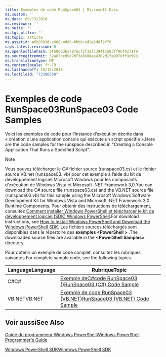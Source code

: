 ```yaml
---
title: Exemples de code RunSpace03 | Microsoft Docs
ms.custom: ''
ms.date: 09/13/2016
ms.reviewer: ''
ms.suite: ''
ms.tgt_pltfrm: ''
ms.topic: article
ms.assetid: a6b8303d-e868-4dd0-bbbb-ed2e6d8f2f76
caps.latest.revision: 6
ms.openlocfilehash: bfb8d036a787ecf2f3afc394fca83ff0bf027af9
ms.sourcegitcommit: 52a67bcd9d7bf3e8600ea4302d1fa8970ff9c998
ms.translationtype: MT
ms.contentlocale: fr-FR
ms.lasthandoff: 10/15/2019
ms.locfileid: "72366508"
---
```

# <a name="runspace03-code-samples"></a><span data-ttu-id="05fb1-102">Exemples de code RunSpace03</span><span class="sxs-lookup"><span data-stu-id="05fb1-102">RunSpace03 Code Samples</span></span>

<span data-ttu-id="05fb1-103">Voici les exemples de code pour l’instance d’exécution décrite dans « création d’une application console qui exécute un script spécifié ».</span><span class="sxs-lookup"><span data-stu-id="05fb1-103">Here are the code samples for the runspace described in "Creating a Console Application That Runs a Specified Script".</span></span>

> [!NOTE]
> <span data-ttu-id="05fb1-104">Vous pouvez télécharger le C# fichier source (runspace03.cs) et le fichier source VB.net (runspace03. vb) pour cet exemple à l’aide du kit de développement logiciel Microsoft Windows pour les composants d’exécution de Windows Vista et Microsoft .NET Framework 3,0.</span><span class="sxs-lookup"><span data-stu-id="05fb1-104">You can download the C# source file (runspace03.cs) and the VB.NET source file (runspace03.vb) for this sample using the Microsoft Windows Software Development Kit for Windows Vista and Microsoft .NET Framework 3.0 Runtime Components.</span></span> <span data-ttu-id="05fb1-105">Pour obtenir des instructions de téléchargement, consultez [Comment installer Windows PowerShell et télécharger le kit de développement logiciel (SDK) Windows PowerShell](/powershell/developer/installing-the-windows-powershell-sdk).</span><span class="sxs-lookup"><span data-stu-id="05fb1-105">For download instructions, see [How to Install Windows PowerShell and Download the Windows PowerShell SDK](/powershell/developer/installing-the-windows-powershell-sdk).</span></span>
> <span data-ttu-id="05fb1-106">Les fichiers sources téléchargés sont disponibles dans le répertoire des **exemples \<PowerShell >** .</span><span class="sxs-lookup"><span data-stu-id="05fb1-106">The downloaded source files are available in the **\<PowerShell Samples>** directory.</span></span>

<span data-ttu-id="05fb1-107">Pour obtenir un exemple de code complet, consultez les rubriques suivantes.</span><span class="sxs-lookup"><span data-stu-id="05fb1-107">For complete sample code, see the following topics.</span></span>

| <span data-ttu-id="05fb1-108">Language</span><span class="sxs-lookup"><span data-stu-id="05fb1-108">Language</span></span> |                                 <span data-ttu-id="05fb1-109">Rubrique</span><span class="sxs-lookup"><span data-stu-id="05fb1-109">Topic</span></span>                                 |
| -------- | --------------------------------------------------------------------- |
| <span data-ttu-id="05fb1-110">C#</span><span class="sxs-lookup"><span data-stu-id="05fb1-110">C#</span></span>       | [<span data-ttu-id="05fb1-111">Exemple deC#code RunSpace03 ()</span><span class="sxs-lookup"><span data-stu-id="05fb1-111">RunSpace03 (C#) Code Sample</span></span>](./runspace03-csharp-code-sample.md)     |
| <span data-ttu-id="05fb1-112">VB.NET</span><span class="sxs-lookup"><span data-stu-id="05fb1-112">VB.NET</span></span>   | [<span data-ttu-id="05fb1-113">Exemple de code RunSpace03 (VB.NET)</span><span class="sxs-lookup"><span data-stu-id="05fb1-113">RunSpace03 (VB.NET) Code Sample</span></span>](./runspace03-vb-net-code-sample.md) |

## <a name="see-also"></a><span data-ttu-id="05fb1-114">Voir aussi</span><span class="sxs-lookup"><span data-stu-id="05fb1-114">See Also</span></span>

[<span data-ttu-id="05fb1-115">Guide du programmeur Windows PowerShell</span><span class="sxs-lookup"><span data-stu-id="05fb1-115">Windows PowerShell Programmer's Guide</span></span>](./windows-powershell-programmer-s-guide.md)

[<span data-ttu-id="05fb1-116">Windows PowerShell SDK</span><span class="sxs-lookup"><span data-stu-id="05fb1-116">Windows PowerShell SDK</span></span>](../windows-powershell-reference.md)